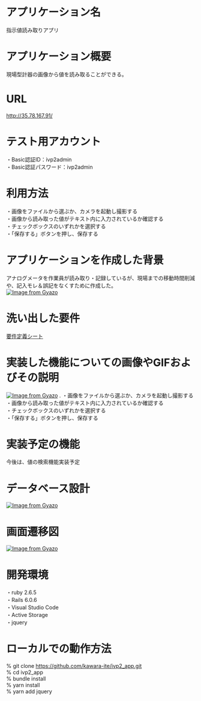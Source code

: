 # アプリケーション名
指示値読み取りアプリ

# アプリケーション概要
現場型計器の画像から値を読み取ることができる。

# URL
http://35.78.167.91/

# テスト用アカウント
・Basic認証ID：ivp2admin  
・Basic認証パスワード：ivp2admin

# 利用方法
・画像をファイルから選ぶか、カメラを起動し撮影する  
・画像から読み取った値がテキスト内に入力されているか確認する  
・チェックボックスのいずれかを選択する  
・「保存する」ボタンを押し、保存する

# アプリケーションを作成した背景
アナログメータを作業員が読み取り・記録しているが、現場までの移動時間削減や、記入モレ＆誤記をなくすために作成した。  
[![Image from Gyazo](https://i.gyazo.com/e929e3fb1d32417ffe26d0fc2ea51c1a.png)](https://gyazo.com/e929e3fb1d32417ffe26d0fc2ea51c1a)

# 洗い出した要件
[要件定義シート](https://docs.google.com/spreadsheets/d/1OfVnfMn3xicJdfNOWnvwagiJ2g-e1j8dqMf1R05AAqk/edit#gid=982722306)

# 実装した機能についての画像やGIFおよびその説明
[![Image from Gyazo](https://i.gyazo.com/b54d98b0b6b4cdd3c1926a8ed94cd598.png)](https://gyazo.com/b54d98b0b6b4cdd3c1926a8ed94cd598) . 
・画像をファイルから選ぶか、カメラを起動し撮影する  
・画像から読み取った値がテキスト内に入力されているか確認する  
・チェックボックスのいずれかを選択する  
・「保存する」ボタンを押し、保存する

# 実装予定の機能
今後は、値の検索機能実装予定

# データベース設計
[![Image from Gyazo](https://i.gyazo.com/664ab9cf3a9b03764fc8711ae2860075.png)](https://gyazo.com/664ab9cf3a9b03764fc8711ae2860075)

# 画面遷移図
[![Image from Gyazo](https://i.gyazo.com/26746cc40fdb6d564239c0a5413595ff.png)](https://gyazo.com/26746cc40fdb6d564239c0a5413595ff)

# 開発環境
・ruby 2.6.5  
・Rails 6.0.6  
・Visual Studio Code  
・Active Storage  
・jquery  

# ローカルでの動作方法
% git clone https://github.com/kawara-ite/ivp2_app.git  
% cd ivp2_app  
% bundle install  
% yarn install  
% yarn add jquery